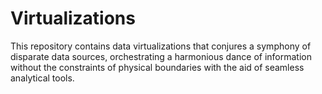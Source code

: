 # Virtualizations
This repository contains data virtualizations that conjures a symphony of disparate data sources, orchestrating a harmonious dance of information without the constraints of physical boundaries with the aid of seamless analytical tools.
